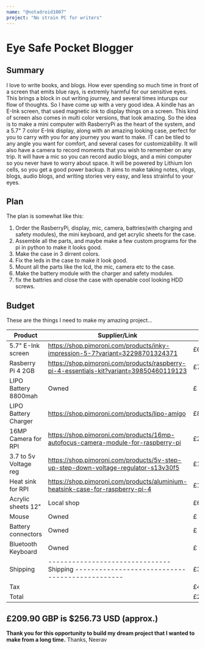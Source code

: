 ```yaml
---
name: "@notadroid1007"
project: "No strain PC for writers"
---
```


# Eye Safe Pocket Blogger

## Summary

I love to write books, and blogs. How ever spending so much time in front of a screen that emits blue rays, is extremly harmful
for our sensitive eyes. This brings a block in out writing journey, and several times inturups our flow of thoughts. So I have
come up with a very good idea. A kindle has an E-Ink screen, that used magnetic ink to display things on a screen. 
This kind of screen also comes in multi color versions, that look amazing. So the idea is to make a mini computer with RasberryPi
as the heart of the system, and a 5.7" 7 color E-Ink display, along with an amazing looking case, perfect for you to carry 
with you for any journey you want to make. IT can be tiled to any angle you want for comfort, and several cases for customizability.
It will also have a camera to record moments that you wish to remember on any trip.
It will have a mic so you can record audio blogs, and a mini computer so you never have to worry about space.
It will be powered by Lithium Ion cells, so you get a good power backup.
It aims to make taking notes, vlogs, blogs, audio blogs, and writing stories very easy, and less strainful to your eyes.

## Plan

The plan is somewhat like this:
1. Order the RasberryPi, display, mic, camera, battries(with charging and safety modules), the mini keyboard, and get acrylic sheets for the case.
2. Assemble all the parts, and maybe make a few custom programs for the pi in python to make it looks good.
3. Make the case in 3 dirrent colors.
4. Fix the leds in the case to make it look good.
5. Mount all the parts like the lcd, the mic, camera etc to the case.
6. Make the battery module with the charger and safety modules.
7. fix the battries and close the case with openable cool looking HDD screws.

## Budget

These are the things I need to make my amazing project...


| Product              | Supplier/Link                                                                            | Cost   |
| -------------------- | ---------------------------------------------------------------------------------------- | ------ |
| 5.7" E-Ink screen    | https://shop.pimoroni.com/products/inky-impression-5-7?variant=32298701324371            | £69.90 |
| Rasberry Pi 4 2GB    | https://shop.pimoroni.com/products/raspberry-pi-4-essentials-kit?variant=39850460119123  | £79.50 |
| LIPO Battery 8800mah | Owned                                                                                    | £ ---  |
| LIPO Battery Charger | https://shop.pimoroni.com/products/lipo-amigo                                            | £8.40  |
| 16MP Camera for RPI  | https://shop.pimoroni.com/products/16mp-autofocus-camera-module-for-raspberry-pi         | £24.00 |
| 3.7 to 5v Voltage reg| https://shop.pimoroni.com/products/5v-step-up-step-down-voltage-regulator-s13v30f5       | £12.00 |
| Heat sink for RPI    | https://shop.pimoroni.com/products/aluminium-heatsink-case-for-raspberry-pi-4            | £12.00 |
| Acrylic sheets 12"   | Local shop                                                                               | £6.00  |
| Mouse                | Owned                                                                                    | £ ---  |
| Battery connectors   | Owned                                                                                    | £ ---  |
| Bluetooth Keyboard   | Owned                                                                                    | £ ---  |
| Shipping             | ------------------------------- Shipping ----------------------------------------------- | £37.20 |
| Tax                  |                                                                                          | £4.10  |
| Total                |                                                                                          | £209.90|


## £209.90 GBP is $256.73 USD (approx.)
  **Thank you for this opportunity to build my dream project that I wanted to make from a long time.**
  Thanks,
  Neerav

